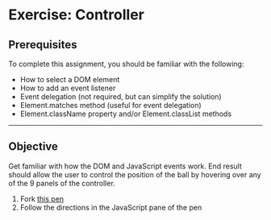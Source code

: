 # Exercise: Controller

## Prerequisites

To complete this assignment, you should be familiar with the following:

- How to select a DOM element
- How to add an event listener
- Event delegation (not required, but can simplify the solution)
- Element.matches method (useful for event delegation)
- Element.className property and/or Element.classList methods

------

## Objective

Get familiar with how the DOM and JavaScript events work. End result should allow the user to control the position of the ball by hovering over any of the 9 panels of the controller.

1. Fork [this pen](http://codepen.io/segdeha/pen/PzNGVJ)
2. Follow the directions in the JavaScript pane of the pen
